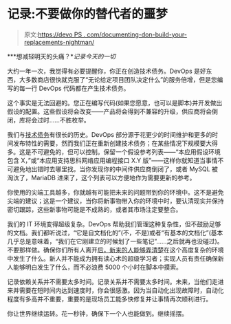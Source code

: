 # 记录:不要做你的替代者的噩梦

> 原文:[https://devo PS . com/documenting-don-build-your-replacements-nightman/](https://devops.com/documenting-dont-build-your-replacements-nightmare/)

***想减轻明天的头痛？**记录今天的一切*

大约一年一次，我觉得有必要提醒你，你正在创造技术债务。DevOps 是好东西，大多数商店很快就克服了“无论给定项目团队决定什么”的服务倍增，但是您编写的每一行 DevOps 代码都在产生技术债务。

这个事实是无法回避的。您正在编写代码(如果您愿意，也可以是脚本)并开发做出假设的配置。这些假设将会改变——产品将会得到不兼容的升级，供应商将会倒闭，库将会过时……不胜枚举。

我们与[技术债务](https://en.wikipedia.org/wiki/Technical_debt)有很长的历史。DevOps 部分源于花更少的时间维护和更多的时间发布特性的需要，然而我们正在重新创建技术债务；在某些情况下规模要大得多。这是不可避免的，但可以控制。保留一个假设参考列表——“本应用假设环境包含 X，”或“本应用支持思科网络应用编程接口 X.Y 版”——这样你就知道当事情不可避免地出错时去哪里找。当你发现你的中间件供应商倒闭了，或者 MySQL 被淘汰了，MariaDB 进来了，这个列表可以方便地作为需要更新的参考。

你使用的尖端工具越多，你就越有可能把未来的问题带到你的环境中。这不是避免尖端的建议；这是一个建议，当你将新事物带入你的环境中时，要认清现实并保持密切跟踪，这些新事物可能是不成熟的，或者其市场注定要整合。

我们的 IT 环境变得超级复杂。DevOps 帮助我们管理这种复杂性，但不鼓励足够的文档。我们都听说过，“它是自文档化的”(不，不是)或者“有基本的文档化”(基本几乎总是意味着，“我们在它刚建立的时候划了一些笔记”……之后就再也没碰过)。不要那样做。确保你们所有人离开[后，新来的人能够弄清楚](https://devops.com/knowledge-is-power/)在这个高度复杂的环境中发生了什么。新人并不能成为拥有读心术的超级学习者；实现人员有责任确保新人能够明白发生了什么，而不必浪费 5000 个小时在脚本中摸索。

记录依赖关系并不需要太多时间。记录关系并不需要太多时间。未来，当他们走进来并需要在短时间内达到速度时，你会很感激。因为当自动化出现故障时，自动化程度有多高并不重要，重要的是现场员工能多快修复并让事情再次顺利进行。

你让世界继续运转。花一秒钟，确保下一个人也能做到。继续摇摆。